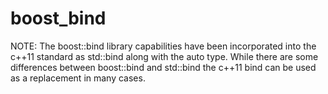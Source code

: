 # boost_bind

NOTE: The boost::bind library capabilities have been incorporated into the c++11 standard
as std::bind along with the auto type. While there are some differences between boost::bind
and std::bind the c++11 bind can be used as a replacement in many cases.

